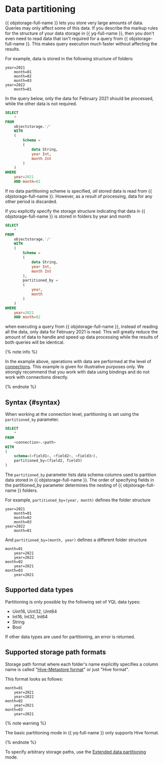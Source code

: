 # Data partitioning

{{ objstorage-full-name }} lets you store very large amounts of data. Queries may only affect some of this data. If you describe the markup rules for the structure of your data storage in {{ yq-full-name }}, then you don't even need to read data that isn't required for a query from {{ objstorage-full-name }}. This makes query execution much faster without affecting the results.

For example, data is stored in the following structure of folders:

```
year=2021
    month=01
    month=02
    month=03
year=2022
    month=01
```

In the query below, only the data for February 2021 should be processed, while the other data is not required.

```sql
SELECT
    *
FROM
    objectstorage.'/'
    WITH
    (
        Schema =
        (
            data String,
            year Int,
            month Int
        )
    )
WHERE
    year=2021
    AND month=02
```

If no data partitioning scheme is specified, _all_ stored data is read from {{ objstorage-full-name }}. However, as a result of processing, data for any other period is discarded.

If you explicitly specify the storage structure indicating that data in {{ objstorage-full-name }} is stored in folders by year and month
```sql
SELECT
    *
FROM
    objectstorage.'/'
    WITH
    (
        Schema =
        (
            data String,
            year Int,
            month Int
        ),
        partitioned_by =
        (
            year,
            month
        )
    )
WHERE
    year=2021
    AND month=02
```

when executing a query from {{ objstorage-full-name }}, instead of reading all the data, only data for February 2021 is read. This will greatly reduce the amount of data to handle and speed up data processing while the results of both queries will be identical.

{% note info %}

In the example above, operations with data are performed at the level of [connections](glossary.md#connection). This example is given for illustrative purposes only. We strongly recommend that you work with data using bindings and do not work with connections directly.

{% endnote %}

## Syntax {#syntax}

When working at the connection level, partitioning is set using the `partitioned_by` parameter.

```sql
SELECT
    *
FROM
    <connection>.<path>
WITH
(
    schema=(<field1>, <field2>, <field3>),
    partitioned_by=(field2, field3)
)
```


The `partitioned_by` parameter lists data schema columns used to partition data stored in {{ objstorage-full-name }}. The order of specifying fields in the partitioned_by parameter determines the nesting of {{ objstorage-full-name }} folders.

For example, `partitioned_by=(year, month)` defines the folder structure

```
year=2021
    month=01
    month=02
    month=03
year=2022
    month=01
```

And `partitioned_by=(month, year)` defines a different folder structure

```
month=01
    year=2021
    year=2022
month=02
    year=2021
month=03
    year=2021
```

## Supported data types

Partitioning is only possible by the following set of YQL data types:
- Uint16, Uint32, Uint64
- Int16, Int32, Int64
- String
- Bool

If other data types are used for partitioning, an error is returned.

## Supported storage path formats

Storage path format where each folder's name explicitly specifies a column name is called "[Hive-Metastore format](https://en.wikipedia.org/wiki/Apache_Hive)" or just "Hive format".

This format looks as follows:
```
month=01
    year=2021
    year=2022
month=02
    year=2021
month=03
    year=2021
```

{% note warning %}

The basic partitioning mode in {{ yq-full-name }} only supports Hive format.

{% endnote %}

To specify arbitrary storage paths, use the [Extended data partitioning](partition-projection.md) mode.
